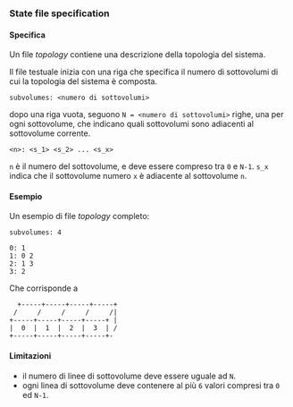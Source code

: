 ### State file specification

#### Specifica 

Un file *topology* contiene una descrizione della topologia
del sistema.

Il file testuale inizia con una riga che specifica
il numero di sottovolumi di cui la topologia del sistema
è composta.

    subvolumes: <numero di sottovolumi>

dopo una riga vuota, seguono `N = <numero di sottovolumi>`
righe, una per ogni sottovolume, che indicano quali 
sottovolumi sono adiacenti al sottovolume corrente.

    <n>: <s_1> <s_2> ... <s_x>

`n` è il numero del sottovolume, e deve essere compreso tra
`0` e `N-1`. `s_x` indica che il sottovolume numero `x` è
adiacente al sottovolume `n`. 

#### Esempio

Un esempio di file *topology* completo:

    subvolumes: 4
    
	0: 1
	1: 0 2
	2: 1 3
	3: 2

Che corrisponde a

      +-----+-----+-----+-----+
     /     /     /     /     /|
    +-----+-----+-----+-----+ |
    |  0  |  1  |  2  |  3  | / 
    +-----+-----+-----+-----+-

#### Limitazioni

- il numero di linee di sottovolume deve essere uguale ad `N`.
- ogni linea di sottovolume deve contenere al più `6` valori
compresi tra `0` ed `N-1`.





